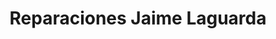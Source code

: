 ---
title: "Reparaciones Jaime Laguarda"
url: /torrent/reparaciones-jaime-laguarda/
shop: muebles
---